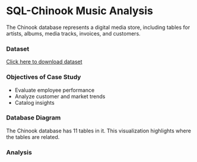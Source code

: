 # SQL-Chinook Music Analysis
The Chinook database represents a digital media store, including tables for artists, albums, media tracks, invoices, and customers.

### Dataset 
[Click here to download dataset](https://cdn.fs.teachablecdn.com/dRmwOLQsS22FVFbXfh3x)

### Objectives of Case Study
- Evaluate employee performance
- Analyze customer and market trends
- Catalog insights

### Database Diagram
The Chinook database has 11 tables in it. This visualization highlights where the tables are related. 


### Analysis



